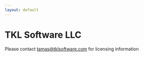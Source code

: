 ```yaml
---
layout: default
---
```


# TKL Software LLC

Please contact <a href="mailto:tamas@tklsoftware.com">tamas@tklsoftware.com</a> for licensing information

